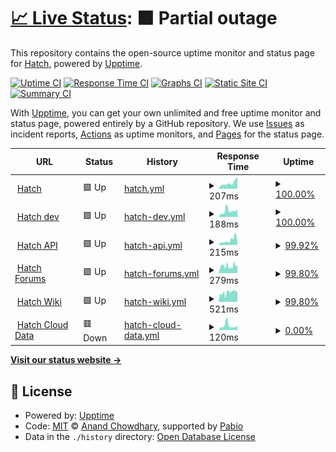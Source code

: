 # [📈 Live Status](https://hatchdotlol.github.io/upptime): <!--live status--> **🟧 Partial outage**

This repository contains the open-source uptime monitor and status page for [Hatch](hatch.lol), powered by [Upptime](https://github.com/upptime/upptime).

[![Uptime CI](https://github.com/hatchdotlol/upptime/workflows/Uptime%20CI/badge.svg)](https://github.com/hatchdotlol/upptime/actions?query=workflow%3A%22Uptime+CI%22)
[![Response Time CI](https://github.com/hatchdotlol/upptime/workflows/Response%20Time%20CI/badge.svg)](https://github.com/hatchdotlol/upptime/actions?query=workflow%3A%22Response+Time+CI%22)
[![Graphs CI](https://github.com/hatchdotlol/upptime/workflows/Graphs%20CI/badge.svg)](https://github.com/hatchdotlol/upptime/actions?query=workflow%3A%22Graphs+CI%22)
[![Static Site CI](https://github.com/hatchdotlol/upptime/workflows/Static%20Site%20CI/badge.svg)](https://github.com/hatchdotlol/upptime/actions?query=workflow%3A%22Static+Site+CI%22)
[![Summary CI](https://github.com/hatchdotlol/upptime/workflows/Summary%20CI/badge.svg)](https://github.com/hatchdotlol/upptime/actions?query=workflow%3A%22Summary+CI%22)

With [Upptime](https://upptime.js.org), you can get your own unlimited and free uptime monitor and status page, powered entirely by a GitHub repository. We use [Issues](https://github.com/hatchdotlol/upptime/issues) as incident reports, [Actions](https://github.com/hatchdotlol/upptime/actions) as uptime monitors, and [Pages](https://hatchdotlol.github.io/upptime) for the status page.

<!--start: status pages-->
<!-- This summary is generated by Upptime (https://github.com/upptime/upptime) -->
<!-- Do not edit this manually, your changes will be overwritten -->
<!-- prettier-ignore -->
| URL | Status | History | Response Time | Uptime |
| --- | ------ | ------- | ------------- | ------ |
| <img alt="" src="https://icons.duckduckgo.com/ip3/hatch.lol.ico" height="13"> [Hatch](https://hatch.lol) | 🟩 Up | [hatch.yml](https://github.com/hatchdotlol/upptime/commits/HEAD/history/hatch.yml) | <details><summary><img alt="Response time graph" src="./graphs/hatch/response-time-week.png" height="20"> 207ms</summary><br><a href="https://status.hatch.lol/history/hatch"><img alt="Response time 256" src="https://img.shields.io/endpoint?url=https%3A%2F%2Fraw.githubusercontent.com%2Fhatchdotlol%2Fupptime%2FHEAD%2Fapi%2Fhatch%2Fresponse-time.json"></a><br><a href="https://status.hatch.lol/history/hatch"><img alt="24-hour response time 409" src="https://img.shields.io/endpoint?url=https%3A%2F%2Fraw.githubusercontent.com%2Fhatchdotlol%2Fupptime%2FHEAD%2Fapi%2Fhatch%2Fresponse-time-day.json"></a><br><a href="https://status.hatch.lol/history/hatch"><img alt="7-day response time 207" src="https://img.shields.io/endpoint?url=https%3A%2F%2Fraw.githubusercontent.com%2Fhatchdotlol%2Fupptime%2FHEAD%2Fapi%2Fhatch%2Fresponse-time-week.json"></a><br><a href="https://status.hatch.lol/history/hatch"><img alt="30-day response time 248" src="https://img.shields.io/endpoint?url=https%3A%2F%2Fraw.githubusercontent.com%2Fhatchdotlol%2Fupptime%2FHEAD%2Fapi%2Fhatch%2Fresponse-time-month.json"></a><br><a href="https://status.hatch.lol/history/hatch"><img alt="1-year response time 256" src="https://img.shields.io/endpoint?url=https%3A%2F%2Fraw.githubusercontent.com%2Fhatchdotlol%2Fupptime%2FHEAD%2Fapi%2Fhatch%2Fresponse-time-year.json"></a></details> | <details><summary><a href="https://status.hatch.lol/history/hatch">100.00%</a></summary><a href="https://status.hatch.lol/history/hatch"><img alt="All-time uptime 100.00%" src="https://img.shields.io/endpoint?url=https%3A%2F%2Fraw.githubusercontent.com%2Fhatchdotlol%2Fupptime%2FHEAD%2Fapi%2Fhatch%2Fuptime.json"></a><br><a href="https://status.hatch.lol/history/hatch"><img alt="24-hour uptime 100.00%" src="https://img.shields.io/endpoint?url=https%3A%2F%2Fraw.githubusercontent.com%2Fhatchdotlol%2Fupptime%2FHEAD%2Fapi%2Fhatch%2Fuptime-day.json"></a><br><a href="https://status.hatch.lol/history/hatch"><img alt="7-day uptime 100.00%" src="https://img.shields.io/endpoint?url=https%3A%2F%2Fraw.githubusercontent.com%2Fhatchdotlol%2Fupptime%2FHEAD%2Fapi%2Fhatch%2Fuptime-week.json"></a><br><a href="https://status.hatch.lol/history/hatch"><img alt="30-day uptime 100.00%" src="https://img.shields.io/endpoint?url=https%3A%2F%2Fraw.githubusercontent.com%2Fhatchdotlol%2Fupptime%2FHEAD%2Fapi%2Fhatch%2Fuptime-month.json"></a><br><a href="https://status.hatch.lol/history/hatch"><img alt="1-year uptime 100.00%" src="https://img.shields.io/endpoint?url=https%3A%2F%2Fraw.githubusercontent.com%2Fhatchdotlol%2Fupptime%2FHEAD%2Fapi%2Fhatch%2Fuptime-year.json"></a></details>
| <img alt="" src="https://icons.duckduckgo.com/ip3/dev.hatch.lol.ico" height="13"> [Hatch dev](https://dev.hatch.lol) | 🟩 Up | [hatch-dev.yml](https://github.com/hatchdotlol/upptime/commits/HEAD/history/hatch-dev.yml) | <details><summary><img alt="Response time graph" src="./graphs/hatch-dev/response-time-week.png" height="20"> 188ms</summary><br><a href="https://status.hatch.lol/history/hatch-dev"><img alt="Response time 232" src="https://img.shields.io/endpoint?url=https%3A%2F%2Fraw.githubusercontent.com%2Fhatchdotlol%2Fupptime%2FHEAD%2Fapi%2Fhatch-dev%2Fresponse-time.json"></a><br><a href="https://status.hatch.lol/history/hatch-dev"><img alt="24-hour response time 235" src="https://img.shields.io/endpoint?url=https%3A%2F%2Fraw.githubusercontent.com%2Fhatchdotlol%2Fupptime%2FHEAD%2Fapi%2Fhatch-dev%2Fresponse-time-day.json"></a><br><a href="https://status.hatch.lol/history/hatch-dev"><img alt="7-day response time 188" src="https://img.shields.io/endpoint?url=https%3A%2F%2Fraw.githubusercontent.com%2Fhatchdotlol%2Fupptime%2FHEAD%2Fapi%2Fhatch-dev%2Fresponse-time-week.json"></a><br><a href="https://status.hatch.lol/history/hatch-dev"><img alt="30-day response time 227" src="https://img.shields.io/endpoint?url=https%3A%2F%2Fraw.githubusercontent.com%2Fhatchdotlol%2Fupptime%2FHEAD%2Fapi%2Fhatch-dev%2Fresponse-time-month.json"></a><br><a href="https://status.hatch.lol/history/hatch-dev"><img alt="1-year response time 232" src="https://img.shields.io/endpoint?url=https%3A%2F%2Fraw.githubusercontent.com%2Fhatchdotlol%2Fupptime%2FHEAD%2Fapi%2Fhatch-dev%2Fresponse-time-year.json"></a></details> | <details><summary><a href="https://status.hatch.lol/history/hatch-dev">100.00%</a></summary><a href="https://status.hatch.lol/history/hatch-dev"><img alt="All-time uptime 100.00%" src="https://img.shields.io/endpoint?url=https%3A%2F%2Fraw.githubusercontent.com%2Fhatchdotlol%2Fupptime%2FHEAD%2Fapi%2Fhatch-dev%2Fuptime.json"></a><br><a href="https://status.hatch.lol/history/hatch-dev"><img alt="24-hour uptime 100.00%" src="https://img.shields.io/endpoint?url=https%3A%2F%2Fraw.githubusercontent.com%2Fhatchdotlol%2Fupptime%2FHEAD%2Fapi%2Fhatch-dev%2Fuptime-day.json"></a><br><a href="https://status.hatch.lol/history/hatch-dev"><img alt="7-day uptime 100.00%" src="https://img.shields.io/endpoint?url=https%3A%2F%2Fraw.githubusercontent.com%2Fhatchdotlol%2Fupptime%2FHEAD%2Fapi%2Fhatch-dev%2Fuptime-week.json"></a><br><a href="https://status.hatch.lol/history/hatch-dev"><img alt="30-day uptime 100.00%" src="https://img.shields.io/endpoint?url=https%3A%2F%2Fraw.githubusercontent.com%2Fhatchdotlol%2Fupptime%2FHEAD%2Fapi%2Fhatch-dev%2Fuptime-month.json"></a><br><a href="https://status.hatch.lol/history/hatch-dev"><img alt="1-year uptime 100.00%" src="https://img.shields.io/endpoint?url=https%3A%2F%2Fraw.githubusercontent.com%2Fhatchdotlol%2Fupptime%2FHEAD%2Fapi%2Fhatch-dev%2Fuptime-year.json"></a></details>
| <img alt="" src="https://icons.duckduckgo.com/ip3/api.hatch.lol.ico" height="13"> [Hatch API](https://api.hatch.lol) | 🟩 Up | [hatch-api.yml](https://github.com/hatchdotlol/upptime/commits/HEAD/history/hatch-api.yml) | <details><summary><img alt="Response time graph" src="./graphs/hatch-api/response-time-week.png" height="20"> 215ms</summary><br><a href="https://status.hatch.lol/history/hatch-api"><img alt="Response time 258" src="https://img.shields.io/endpoint?url=https%3A%2F%2Fraw.githubusercontent.com%2Fhatchdotlol%2Fupptime%2FHEAD%2Fapi%2Fhatch-api%2Fresponse-time.json"></a><br><a href="https://status.hatch.lol/history/hatch-api"><img alt="24-hour response time 179" src="https://img.shields.io/endpoint?url=https%3A%2F%2Fraw.githubusercontent.com%2Fhatchdotlol%2Fupptime%2FHEAD%2Fapi%2Fhatch-api%2Fresponse-time-day.json"></a><br><a href="https://status.hatch.lol/history/hatch-api"><img alt="7-day response time 215" src="https://img.shields.io/endpoint?url=https%3A%2F%2Fraw.githubusercontent.com%2Fhatchdotlol%2Fupptime%2FHEAD%2Fapi%2Fhatch-api%2Fresponse-time-week.json"></a><br><a href="https://status.hatch.lol/history/hatch-api"><img alt="30-day response time 263" src="https://img.shields.io/endpoint?url=https%3A%2F%2Fraw.githubusercontent.com%2Fhatchdotlol%2Fupptime%2FHEAD%2Fapi%2Fhatch-api%2Fresponse-time-month.json"></a><br><a href="https://status.hatch.lol/history/hatch-api"><img alt="1-year response time 258" src="https://img.shields.io/endpoint?url=https%3A%2F%2Fraw.githubusercontent.com%2Fhatchdotlol%2Fupptime%2FHEAD%2Fapi%2Fhatch-api%2Fresponse-time-year.json"></a></details> | <details><summary><a href="https://status.hatch.lol/history/hatch-api">99.92%</a></summary><a href="https://status.hatch.lol/history/hatch-api"><img alt="All-time uptime 96.18%" src="https://img.shields.io/endpoint?url=https%3A%2F%2Fraw.githubusercontent.com%2Fhatchdotlol%2Fupptime%2FHEAD%2Fapi%2Fhatch-api%2Fuptime.json"></a><br><a href="https://status.hatch.lol/history/hatch-api"><img alt="24-hour uptime 100.00%" src="https://img.shields.io/endpoint?url=https%3A%2F%2Fraw.githubusercontent.com%2Fhatchdotlol%2Fupptime%2FHEAD%2Fapi%2Fhatch-api%2Fuptime-day.json"></a><br><a href="https://status.hatch.lol/history/hatch-api"><img alt="7-day uptime 99.92%" src="https://img.shields.io/endpoint?url=https%3A%2F%2Fraw.githubusercontent.com%2Fhatchdotlol%2Fupptime%2FHEAD%2Fapi%2Fhatch-api%2Fuptime-week.json"></a><br><a href="https://status.hatch.lol/history/hatch-api"><img alt="30-day uptime 91.39%" src="https://img.shields.io/endpoint?url=https%3A%2F%2Fraw.githubusercontent.com%2Fhatchdotlol%2Fupptime%2FHEAD%2Fapi%2Fhatch-api%2Fuptime-month.json"></a><br><a href="https://status.hatch.lol/history/hatch-api"><img alt="1-year uptime 96.18%" src="https://img.shields.io/endpoint?url=https%3A%2F%2Fraw.githubusercontent.com%2Fhatchdotlol%2Fupptime%2FHEAD%2Fapi%2Fhatch-api%2Fuptime-year.json"></a></details>
| <img alt="" src="https://icons.duckduckgo.com/ip3/forums.hatch.lol.ico" height="13"> [Hatch Forums](https://forums.hatch.lol) | 🟩 Up | [hatch-forums.yml](https://github.com/hatchdotlol/upptime/commits/HEAD/history/hatch-forums.yml) | <details><summary><img alt="Response time graph" src="./graphs/hatch-forums/response-time-week.png" height="20"> 279ms</summary><br><a href="https://status.hatch.lol/history/hatch-forums"><img alt="Response time 323" src="https://img.shields.io/endpoint?url=https%3A%2F%2Fraw.githubusercontent.com%2Fhatchdotlol%2Fupptime%2FHEAD%2Fapi%2Fhatch-forums%2Fresponse-time.json"></a><br><a href="https://status.hatch.lol/history/hatch-forums"><img alt="24-hour response time 298" src="https://img.shields.io/endpoint?url=https%3A%2F%2Fraw.githubusercontent.com%2Fhatchdotlol%2Fupptime%2FHEAD%2Fapi%2Fhatch-forums%2Fresponse-time-day.json"></a><br><a href="https://status.hatch.lol/history/hatch-forums"><img alt="7-day response time 279" src="https://img.shields.io/endpoint?url=https%3A%2F%2Fraw.githubusercontent.com%2Fhatchdotlol%2Fupptime%2FHEAD%2Fapi%2Fhatch-forums%2Fresponse-time-week.json"></a><br><a href="https://status.hatch.lol/history/hatch-forums"><img alt="30-day response time 379" src="https://img.shields.io/endpoint?url=https%3A%2F%2Fraw.githubusercontent.com%2Fhatchdotlol%2Fupptime%2FHEAD%2Fapi%2Fhatch-forums%2Fresponse-time-month.json"></a><br><a href="https://status.hatch.lol/history/hatch-forums"><img alt="1-year response time 323" src="https://img.shields.io/endpoint?url=https%3A%2F%2Fraw.githubusercontent.com%2Fhatchdotlol%2Fupptime%2FHEAD%2Fapi%2Fhatch-forums%2Fresponse-time-year.json"></a></details> | <details><summary><a href="https://status.hatch.lol/history/hatch-forums">99.80%</a></summary><a href="https://status.hatch.lol/history/hatch-forums"><img alt="All-time uptime 88.54%" src="https://img.shields.io/endpoint?url=https%3A%2F%2Fraw.githubusercontent.com%2Fhatchdotlol%2Fupptime%2FHEAD%2Fapi%2Fhatch-forums%2Fuptime.json"></a><br><a href="https://status.hatch.lol/history/hatch-forums"><img alt="24-hour uptime 100.00%" src="https://img.shields.io/endpoint?url=https%3A%2F%2Fraw.githubusercontent.com%2Fhatchdotlol%2Fupptime%2FHEAD%2Fapi%2Fhatch-forums%2Fuptime-day.json"></a><br><a href="https://status.hatch.lol/history/hatch-forums"><img alt="7-day uptime 99.80%" src="https://img.shields.io/endpoint?url=https%3A%2F%2Fraw.githubusercontent.com%2Fhatchdotlol%2Fupptime%2FHEAD%2Fapi%2Fhatch-forums%2Fuptime-week.json"></a><br><a href="https://status.hatch.lol/history/hatch-forums"><img alt="30-day uptime 99.46%" src="https://img.shields.io/endpoint?url=https%3A%2F%2Fraw.githubusercontent.com%2Fhatchdotlol%2Fupptime%2FHEAD%2Fapi%2Fhatch-forums%2Fuptime-month.json"></a><br><a href="https://status.hatch.lol/history/hatch-forums"><img alt="1-year uptime 88.54%" src="https://img.shields.io/endpoint?url=https%3A%2F%2Fraw.githubusercontent.com%2Fhatchdotlol%2Fupptime%2FHEAD%2Fapi%2Fhatch-forums%2Fuptime-year.json"></a></details>
| <img alt="" src="https://icons.duckduckgo.com/ip3/wiki.hatch.lol.ico" height="13"> [Hatch Wiki](https://wiki.hatch.lol) | 🟩 Up | [hatch-wiki.yml](https://github.com/hatchdotlol/upptime/commits/HEAD/history/hatch-wiki.yml) | <details><summary><img alt="Response time graph" src="./graphs/hatch-wiki/response-time-week.png" height="20"> 521ms</summary><br><a href="https://status.hatch.lol/history/hatch-wiki"><img alt="Response time 578" src="https://img.shields.io/endpoint?url=https%3A%2F%2Fraw.githubusercontent.com%2Fhatchdotlol%2Fupptime%2FHEAD%2Fapi%2Fhatch-wiki%2Fresponse-time.json"></a><br><a href="https://status.hatch.lol/history/hatch-wiki"><img alt="24-hour response time 551" src="https://img.shields.io/endpoint?url=https%3A%2F%2Fraw.githubusercontent.com%2Fhatchdotlol%2Fupptime%2FHEAD%2Fapi%2Fhatch-wiki%2Fresponse-time-day.json"></a><br><a href="https://status.hatch.lol/history/hatch-wiki"><img alt="7-day response time 521" src="https://img.shields.io/endpoint?url=https%3A%2F%2Fraw.githubusercontent.com%2Fhatchdotlol%2Fupptime%2FHEAD%2Fapi%2Fhatch-wiki%2Fresponse-time-week.json"></a><br><a href="https://status.hatch.lol/history/hatch-wiki"><img alt="30-day response time 540" src="https://img.shields.io/endpoint?url=https%3A%2F%2Fraw.githubusercontent.com%2Fhatchdotlol%2Fupptime%2FHEAD%2Fapi%2Fhatch-wiki%2Fresponse-time-month.json"></a><br><a href="https://status.hatch.lol/history/hatch-wiki"><img alt="1-year response time 578" src="https://img.shields.io/endpoint?url=https%3A%2F%2Fraw.githubusercontent.com%2Fhatchdotlol%2Fupptime%2FHEAD%2Fapi%2Fhatch-wiki%2Fresponse-time-year.json"></a></details> | <details><summary><a href="https://status.hatch.lol/history/hatch-wiki">99.80%</a></summary><a href="https://status.hatch.lol/history/hatch-wiki"><img alt="All-time uptime 89.46%" src="https://img.shields.io/endpoint?url=https%3A%2F%2Fraw.githubusercontent.com%2Fhatchdotlol%2Fupptime%2FHEAD%2Fapi%2Fhatch-wiki%2Fuptime.json"></a><br><a href="https://status.hatch.lol/history/hatch-wiki"><img alt="24-hour uptime 100.00%" src="https://img.shields.io/endpoint?url=https%3A%2F%2Fraw.githubusercontent.com%2Fhatchdotlol%2Fupptime%2FHEAD%2Fapi%2Fhatch-wiki%2Fuptime-day.json"></a><br><a href="https://status.hatch.lol/history/hatch-wiki"><img alt="7-day uptime 99.80%" src="https://img.shields.io/endpoint?url=https%3A%2F%2Fraw.githubusercontent.com%2Fhatchdotlol%2Fupptime%2FHEAD%2Fapi%2Fhatch-wiki%2Fuptime-week.json"></a><br><a href="https://status.hatch.lol/history/hatch-wiki"><img alt="30-day uptime 99.55%" src="https://img.shields.io/endpoint?url=https%3A%2F%2Fraw.githubusercontent.com%2Fhatchdotlol%2Fupptime%2FHEAD%2Fapi%2Fhatch-wiki%2Fuptime-month.json"></a><br><a href="https://status.hatch.lol/history/hatch-wiki"><img alt="1-year uptime 89.46%" src="https://img.shields.io/endpoint?url=https%3A%2F%2Fraw.githubusercontent.com%2Fhatchdotlol%2Fupptime%2FHEAD%2Fapi%2Fhatch-wiki%2Fuptime-year.json"></a></details>
| <img alt="" src="https://icons.duckduckgo.com/ip3/clouddata.hatch.lol.ico" height="13"> [Hatch Cloud Data](https://clouddata.hatch.lol) | 🟥 Down | [hatch-cloud-data.yml](https://github.com/hatchdotlol/upptime/commits/HEAD/history/hatch-cloud-data.yml) | <details><summary><img alt="Response time graph" src="./graphs/hatch-cloud-data/response-time-week.png" height="20"> 120ms</summary><br><a href="https://status.hatch.lol/history/hatch-cloud-data"><img alt="Response time 190" src="https://img.shields.io/endpoint?url=https%3A%2F%2Fraw.githubusercontent.com%2Fhatchdotlol%2Fupptime%2FHEAD%2Fapi%2Fhatch-cloud-data%2Fresponse-time.json"></a><br><a href="https://status.hatch.lol/history/hatch-cloud-data"><img alt="24-hour response time 110" src="https://img.shields.io/endpoint?url=https%3A%2F%2Fraw.githubusercontent.com%2Fhatchdotlol%2Fupptime%2FHEAD%2Fapi%2Fhatch-cloud-data%2Fresponse-time-day.json"></a><br><a href="https://status.hatch.lol/history/hatch-cloud-data"><img alt="7-day response time 120" src="https://img.shields.io/endpoint?url=https%3A%2F%2Fraw.githubusercontent.com%2Fhatchdotlol%2Fupptime%2FHEAD%2Fapi%2Fhatch-cloud-data%2Fresponse-time-week.json"></a><br><a href="https://status.hatch.lol/history/hatch-cloud-data"><img alt="30-day response time 140" src="https://img.shields.io/endpoint?url=https%3A%2F%2Fraw.githubusercontent.com%2Fhatchdotlol%2Fupptime%2FHEAD%2Fapi%2Fhatch-cloud-data%2Fresponse-time-month.json"></a><br><a href="https://status.hatch.lol/history/hatch-cloud-data"><img alt="1-year response time 190" src="https://img.shields.io/endpoint?url=https%3A%2F%2Fraw.githubusercontent.com%2Fhatchdotlol%2Fupptime%2FHEAD%2Fapi%2Fhatch-cloud-data%2Fresponse-time-year.json"></a></details> | <details><summary><a href="https://status.hatch.lol/history/hatch-cloud-data">0.00%</a></summary><a href="https://status.hatch.lol/history/hatch-cloud-data"><img alt="All-time uptime 66.09%" src="https://img.shields.io/endpoint?url=https%3A%2F%2Fraw.githubusercontent.com%2Fhatchdotlol%2Fupptime%2FHEAD%2Fapi%2Fhatch-cloud-data%2Fuptime.json"></a><br><a href="https://status.hatch.lol/history/hatch-cloud-data"><img alt="24-hour uptime 0.00%" src="https://img.shields.io/endpoint?url=https%3A%2F%2Fraw.githubusercontent.com%2Fhatchdotlol%2Fupptime%2FHEAD%2Fapi%2Fhatch-cloud-data%2Fuptime-day.json"></a><br><a href="https://status.hatch.lol/history/hatch-cloud-data"><img alt="7-day uptime 0.00%" src="https://img.shields.io/endpoint?url=https%3A%2F%2Fraw.githubusercontent.com%2Fhatchdotlol%2Fupptime%2FHEAD%2Fapi%2Fhatch-cloud-data%2Fuptime-week.json"></a><br><a href="https://status.hatch.lol/history/hatch-cloud-data"><img alt="30-day uptime 22.63%" src="https://img.shields.io/endpoint?url=https%3A%2F%2Fraw.githubusercontent.com%2Fhatchdotlol%2Fupptime%2FHEAD%2Fapi%2Fhatch-cloud-data%2Fuptime-month.json"></a><br><a href="https://status.hatch.lol/history/hatch-cloud-data"><img alt="1-year uptime 66.09%" src="https://img.shields.io/endpoint?url=https%3A%2F%2Fraw.githubusercontent.com%2Fhatchdotlol%2Fupptime%2FHEAD%2Fapi%2Fhatch-cloud-data%2Fuptime-year.json"></a></details>

<!--end: status pages-->

[**Visit our status website →**](https://hatchdotlol.github.io/upptime)

## 📄 License

- Powered by: [Upptime](https://github.com/upptime/upptime)
- Code: [MIT](./LICENSE) © [Anand Chowdhary](https://anandchowdhary.com), supported by [Pabio](https://pabio.com)
- Data in the `./history` directory: [Open Database License](https://opendatacommons.org/licenses/odbl/1-0/)
